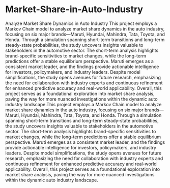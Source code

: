 # Market-Share-in-Auto-Industry
Analyze Market Share Dynamics in Auto Industry
This project employs a Markov Chain model to analyze market share dynamics in the auto industry, focusing on six major brands—Maruti, Hyundai, Mahindra, Tata, Toyota, and Honda. Through a simulation spanning short-term transitions and long-term steady-state probabilities, the study uncovers insights valuable to stakeholders in the automotive sector. The short-term analysis highlights brand-specific sensitivities to market changes, while the long-term predictions offer a stable equilibrium perspective. Maruti emerges as a consistent market leader, and the findings provide actionable intelligence for investors, policymakers, and industry leaders. Despite model simplifications, the study opens avenues for future research, emphasizing the need for collaboration with industry experts and continuous refinement for enhanced predictive accuracy and real-world applicability. Overall, this project serves as a foundational exploration into market share analysis, paving the way for more nuanced investigations within the dynamic auto industry landscape.This project employs a Markov Chain model to analyze market share dynamics in the auto industry, focusing on six major brands—Maruti, Hyundai, Mahindra, Tata, Toyota, and Honda. Through a simulation spanning short-term transitions and long-term steady-state probabilities, the study uncovers insights valuable to stakeholders in the automotive sector. The short-term analysis highlights brand-specific sensitivities to market changes, while the long-term predictions offer a stable equilibrium perspective. Maruti emerges as a consistent market leader, and the findings provide actionable intelligence for investors, policymakers, and industry leaders. Despite model simplifications, the study opens avenues for future research, emphasizing the need for collaboration with industry experts and continuous refinement for enhanced predictive accuracy and real-world applicability. Overall, this project serves as a foundational exploration into market share analysis, paving the way for more nuanced investigations within the dynamic auto industry landscape.

